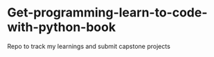 # Get-programming-learn-to-code-with-python-book
Repo to track my learnings and submit capstone projects
